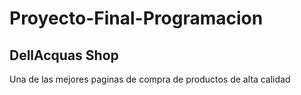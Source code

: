 # Proyecto-Final-Programacion
## DellAcquas Shop
Una de las mejores paginas de compra de productos de alta calidad
